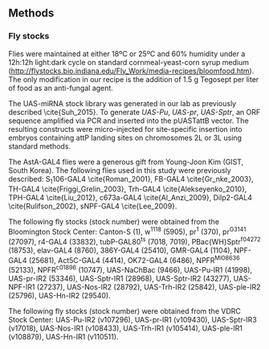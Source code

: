 ## Methods

### Fly stocks

Flies were maintained at either 18ºC or 25ºC and 60% humidity under a 12h:12h light:dark cycle on standard cornmeal-yeast-corn syrup medium (http://flystocks.bio.indiana.edu/Fly_Work/media-recipes/bloomfood.htm). The only modification in our recipe is the addition of 1.5 g Tegosept per liter of food as an anti-fungal agent.

The UAS-miRNA stock library was generated in our lab as previously described \cite{Suh_2015}. To generate *UAS-Pu*, *UAS-pr*, *UAS-Sptr*, an ORF sequence amplified via PCR and inserted into the pUASTattB vector. The resulting constructs were micro-injected for site-specific insertion into embryos containing attP landing sites on chromosomes 2L or 3L using standard methods.

The AstA-GAL4 flies were a generous gift from Young-Joon Kim (GIST, South Korea). The following flies used in this study were previously described: S<sub>1</sub>106-GAL4 \cite{Roman_2001}, FB-GAL4 \cite{Gr_nke_2003}, TH-GAL4 \cite{Friggi_Grelin_2003}, Trh-GAL4 \cite{Alekseyenko_2010}, TPH-GAL4 \cite{Liu_2012}, c673a-GAL4 \cite{Al_Anzi_2009}, Dilp2-GAL4 \cite{Rulifson_2002}, sNPF-GAL4 \cite{Lee_2009}.

The following fly stocks (stock number) were obtained from the Bloomington Stock Center: Canton-S (1), w<sup>1118</sup> (5905), pr<sup>1</sup> (370), pr<sup>G3141</sup> (27097), r4-GAL4 (33832), tubP-GAL80<sup>ts</sup> (7018, 7019), PBac{WH}Sptr<sup>f04272</sup> (18753), elav-GAL4 (8760), 386Y-GAL4 (25410), GMR-GAL4 (1104), NPF-GAL4 (25681), Act5C-GAL4 (4414), OK72-GAL4 (6486), NPFR<sup>MI08636</sup> (52133), NPFR<sup>c01896</sup> (10747), UAS-NaChBac (9466), UAS-Pu-IR1 (41998), UAS-pr-IR2 (53346), UAS-Sptr-IR1 (28968), UAS-Sptr-IR2 (43277), UAS-NPF-IR1 (27237), UAS-Nos-IR2 (28792), UAS-Trh-IR2 (25842), UAS-ple-IR2 (25796), UAS-Hn-IR2 (29540).

The following fly stocks (stock number) were obtained from the VDRC Stock Center: UAS-Pu-IR2 (v107296), UAS-pr-IR1 (v109430), UAS-Sptr-IR3 (v17018), UAS-Nos-IR1 (v108433), UAS-Trh-IR1 (v105414), UAS-ple-IR1 (v108879), UAS-Hn-IR1 (v110511).
